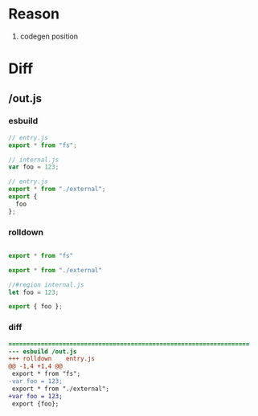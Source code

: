 # Reason
1. codegen position
# Diff
## /out.js
### esbuild
```js
// entry.js
export * from "fs";

// internal.js
var foo = 123;

// entry.js
export * from "./external";
export {
  foo
};
```
### rolldown
```js

export * from "fs"

export * from "./external"

//#region internal.js
let foo = 123;

export { foo };
```
### diff
```diff
===================================================================
--- esbuild	/out.js
+++ rolldown	entry.js
@@ -1,4 +1,4 @@
 export * from "fs";
-var foo = 123;
 export * from "./external";
+var foo = 123;
 export {foo};

```